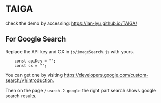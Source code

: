 # TAIGA

check the demo by accessing: https://lan-lyu.github.io/TAIGA/


## For Google Search

Replace the API key and CX in `js/imageSearch.js` with yours. 


```
    const apiKey = "";
    const cx = "";
```

You can get one by visiting https://developers.google.com/custom-search/v1/introduction.

Then on the page `/search-2-google` the right part search shows google search results.
